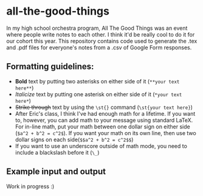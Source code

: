 # all-the-good-things

In my high school orchestra program, All The Good Things was an event where people write notes to each other. I think it'd be really cool to do it for our cohort this year. This repository contains code used to generate the .tex and .pdf files for everyone's notes from a .csv of Google Form responses.

## Formatting guidelines:

- **Bold** text by putting two asterisks on either side of it (`**your text here**`)
- *Italicize* text by putting one asterisk on either side of it (`*your text here*`)
- ~~Strike through~~ text by using the `\st{}` command (`\st{your text here}`)
- After Eric's class, I think I've had enough math for a lifetime. If you want to, however, you can add math to your message using standard LaTeX. For in-line math, put your math between one dollar sign on either side (`$a^2 + b^2 = c^2$`). If you want your math on its own line, then use two dollar signs on each side(`$$a^2 + b^2 = c^2$$`)
- If you want to use an underscore outside of math mode, you need to include a blackslash before it (`\_`)

## Example input and output
Work in progress :)